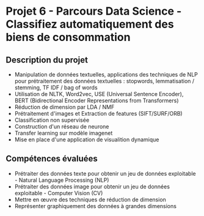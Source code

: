# Projet 6 - Parcours Data Science - Classifiez automatiquement des biens de consommation

## Description du projet
* Manipulation de données textuelles, applications des techniques de NLP pour prétraitement des données textuelles : stopwords, lemmatisation / stemming, TF IDF / bag of words 
* Utilisation de NLTK, Word2vec, USE (Universal Sentence Encoder), BERT (Bidirectional Encoder Representations from Transformers)
* Réduction de dimension par LDA / NMF
* Prétraitement d'images et Extraction de features (SIFT/SURF/ORB)
* Classification non supervisée
* Construction d'un réseau de neurone
* Transfer learning sur modèle imagenet
* Mise en place d'une application de visualition dynamique

## Compétences évaluées
* Prétraiter des données texte pour obtenir un jeu de données exploitable - Natural Language Processing (NLP)
* Prétraiter des données image pour obtenir un jeu de données exploitable - Computer Vision (CV)
* Mettre en œuvre des techniques de réduction de dimension
* Représenter graphiquement des données à grandes dimensions
